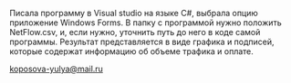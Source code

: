 Писала программу в Visual studio на языке C#, выбрала опцию приложение Windows Forms. В папку с программой нужно положить NetFlow.csv, и, если нужно, уточнить путь до него в коде самой программы. 
Результат представляется в виде графика и подписей, которые содержат информацию об объеме трафика и оплате.

koposova-yulya@mail.ru

